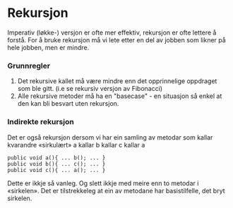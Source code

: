 # Rekursjon

Imperativ (løkke-) versjon er ofte mer effektiv, rekursjon er ofte lettere å forstå. 
For å bruke rekursjon må vi lete etter en del av jobben som likner på hele jobben, men er mindre.

### Grunnregler
1. Det rekursive kallet må være mindre enn det opprinnelige oppdraget som ble gitt.
(i.e se rekursiv versjon av Fibonacci)
2. Alle rekursive metoder må ha en "basecase" - en situasjon så enkel at den kan bli besvart uten rekursjon.


### Indirekte rekursjon
Det er også rekursjon dersom vi har ein samling av metodar som
kallar kvarandre «sirkulært»
a kallar b kallar c kallar a

    public void a(){ ... b(); ... }
    public void b(){ ... c(); ... }
    public void c(){ ... a(); ... }
    
Dette er ikkje så vanleg. Og slett ikkje med meire enn to metodar i «sirkelen».
Det er tilstrekkeleg at ein av metodane har basistilfelle, det bryt sirkelen.
